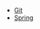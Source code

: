 - [Git](https://github.com/gimminjae/log/blob/master/git/git.md)
- [Spring](https://github.com/gimminjae/log/blob/master/spring/spring)
